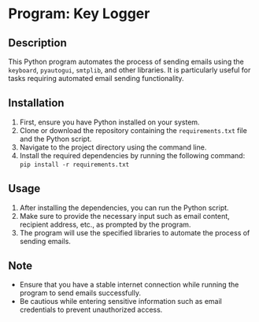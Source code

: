 # Program: Key Logger
## Description
This Python program automates the process of sending emails using the `keyboard`, `pyautogui`, `smtplib`, and other libraries. It is particularly useful for tasks requiring automated email sending functionality.

## Installation
1. First, ensure you have Python installed on your system.
2. Clone or download the repository containing the `requirements.txt` file and the Python script.
3. Navigate to the project directory using the command line.
4. Install the required dependencies by running the following command:
```pip install -r requirements.txt```

## Usage
1. After installing the dependencies, you can run the Python script.
2. Make sure to provide the necessary input such as email content, recipient address, etc., as prompted by the program.
3. The program will use the specified libraries to automate the process of sending emails.

## Note
- Ensure that you have a stable internet connection while running the program to send emails successfully.
- Be cautious while entering sensitive information such as email credentials to prevent unauthorized access.